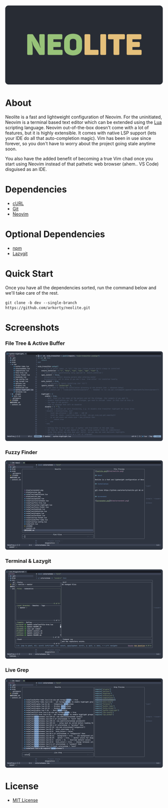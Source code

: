 ![neolite.png](blob/neolite.png)

# About

Neolite is a fast and lightweight configuration of Neovim. For the uninitiated, Neovim is a terminal based text editor which can be extended using the [Lua](https://www.lua.org/about.html) scripting language. Neovim out-of-the-box doesn't come with a lot of features, but it is highly extensible. It comes with native LSP support (lets your IDE do all that auto-completion magic). Vim has been in use since forever, so you don't have to worry about the project going stale anytime soon.

You also have the added benefit of becoming a true Vim chad once you start using Neovim instead of that pathetic web browser (ahem.. VS Code) disguised as an IDE.

# Dependencies

- [cURL](https://github.com/curl/curl)
- [Git](https://github.com/git/git)
- [Neovim](https://github.com/neovim/neovim)

# Optional Dependencies

- [npm](https://github.com/npm/cli)
- [Lazygit](https://github.com/jesseduffield/lazygit)

# Quick Start

Once you have all the dependencies sorted, run the command below and we'll take care of the rest.

```
git clone -b dev --single-branch https://github.com/arkorty/neolite.git
```

# Screenshots

### File Tree & Active Buffer

![file-tree.png](blob/file-tree.png)

### Fuzzy Finder

![fuzzy-finder.png](blob/fuzzy-finder.png)

### Terminal & Lazygit

![lazygit.png](blob/lazygit.png)

### Live Grep

![live-grep.png](blob/live-grep.png)

# License

- [MIT License](LICENSE)
